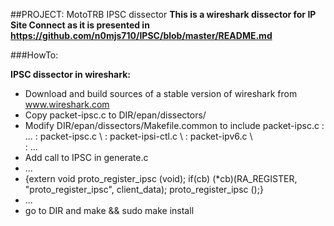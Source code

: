 ##PROJECT: MotoTRB IPSC dissector
**This is a wireshark dissector for IP Site Connect as it is presented in https://github.com/n0mjs710/IPSC/blob/master/README.md**

###HowTo:

**IPSC dissector in wireshark:**

- Download and build sources of a stable version of wireshark from www.wireshark.com
- Copy packet-ipsc.c to DIR/epan/dissectors/
- Modify DIR/epan/dissectors/Makefile.common to include packet-ipsc.c
:    ...
:    packet-ipsc.c    \\
:    packet-ipsi-ctl.c \\ 
:    packet-ipv6.c   \\\
:    ...
- Add call to IPSC in generate.c
-    ...
-    {extern void proto_register_ipsc (void); if(cb) (*cb)(RA_REGISTER, "proto_register_ipsc", client_data); proto_register_ipsc ();}
-    ...
- go to DIR and make && sudo make install
  
